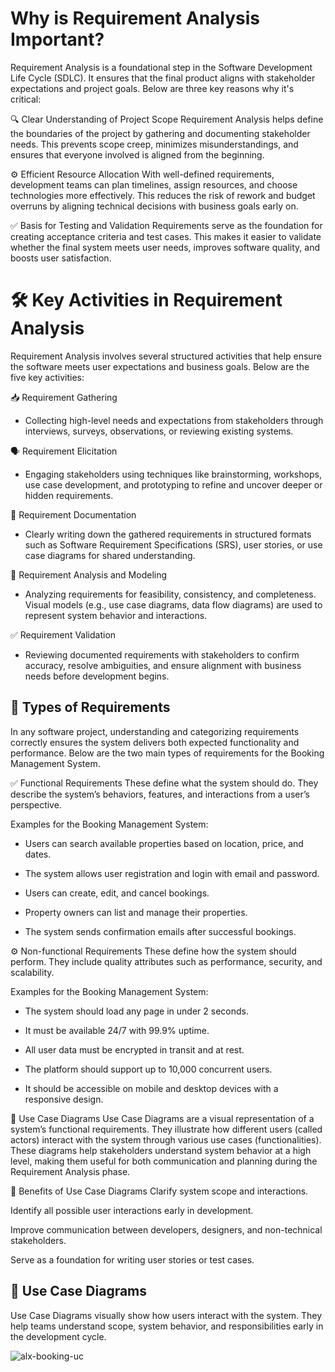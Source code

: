 # Why is Requirement Analysis Important?
Requirement Analysis is a foundational step in the Software Development Life Cycle (SDLC). It ensures that the final product aligns with stakeholder expectations and project goals. Below are three key reasons why it's critical:

🔍 Clear Understanding of Project Scope
Requirement Analysis helps define the boundaries of the project by gathering and documenting stakeholder needs. This prevents scope creep, minimizes misunderstandings, and ensures that everyone involved is aligned from the beginning.

⚙️ Efficient Resource Allocation
With well-defined requirements, development teams can plan timelines, assign resources, and choose technologies more effectively. This reduces the risk of rework and budget overruns by aligning technical decisions with business goals early on.

✅ Basis for Testing and Validation
Requirements serve as the foundation for creating acceptance criteria and test cases. This makes it easier to validate whether the final system meets user needs, improves software quality, and boosts user satisfaction.

# 🛠️ Key Activities in Requirement Analysis
Requirement Analysis involves several structured activities that help ensure the software meets user expectations and business goals. Below are the five key activities:

📥 Requirement Gathering
- Collecting high-level needs and expectations from stakeholders through interviews, surveys, observations, or reviewing existing systems.

🗣️ Requirement Elicitation
- Engaging stakeholders using techniques like brainstorming, workshops, use case development, and prototyping to refine and uncover deeper or hidden requirements.

📝 Requirement Documentation
- Clearly writing down the gathered requirements in structured formats such as Software Requirement Specifications (SRS), user stories, or use case diagrams for shared understanding.

🧩 Requirement Analysis and Modeling
- Analyzing requirements for feasibility, consistency, and completeness. Visual models (e.g., use case diagrams, data flow diagrams) are used to represent system behavior and interactions.

✅ Requirement Validation
- Reviewing documented requirements with stakeholders to confirm accuracy, resolve ambiguities, and ensure alignment with business needs before development begins.

## 🧾 Types of Requirements
In any software project, understanding and categorizing requirements correctly ensures the system delivers both expected functionality and performance. Below are the two main types of requirements for the Booking Management System.

✅ Functional Requirements
These define what the system should do. They describe the system’s behaviors, features, and interactions from a user’s perspective.

Examples for the Booking Management System:

- Users can search available properties based on location, price, and dates.

- The system allows user registration and login with email and password.

- Users can create, edit, and cancel bookings.

- Property owners can list and manage their properties.

- The system sends confirmation emails after successful bookings.

⚙️ Non-functional Requirements
These define how the system should perform. They include quality attributes such as performance, security, and scalability.

Examples for the Booking Management System:

- The system should load any page in under 2 seconds.

- It must be available 24/7 with 99.9% uptime.

- All user data must be encrypted in transit and at rest.

- The platform should support up to 10,000 concurrent users.

- It should be accessible on mobile and desktop devices with a responsive design.

🧩 Use Case Diagrams
Use Case Diagrams are a visual representation of a system’s functional requirements. They illustrate how different users (called actors) interact with the system through various use cases (functionalities). These diagrams help stakeholders understand system behavior at a high level, making them useful for both communication and planning during the Requirement Analysis phase.

🎯 Benefits of Use Case Diagrams
Clarify system scope and interactions.

Identify all possible user interactions early in development.

Improve communication between developers, designers, and non-technical stakeholders.

Serve as a foundation for writing user stories or test cases.

## 🧩 Use Case Diagrams

Use Case Diagrams visually show how users interact with the system. They help teams understand scope, system behavior, and responsibilities early in the development cycle.

![alx-booking-uc](https://github.com/user-attachments/assets/0bbccde4-9c8b-4e20-9017-affd3c0feac4)

